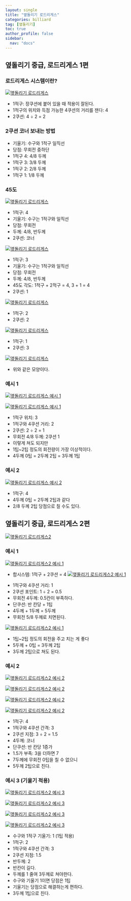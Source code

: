 ```yaml
---
layout: single
title: "옆돌리기 로드리게스"
categories: billiard
tag: [옆돌리기] 
toc: true
author_profile: false
sidebar:
  nav: "docs"
---
```


## 옆돌리기 중급, 로드리게스 1편

### 로드리게스 시스템이란? 
[![옆돌리기 로드리게스](/images/옆돌리기_로드리게스_1.png)](/images/옆돌리기_로드리게스_1.png)
- 1적구: 장쿠션에 붙어 있을 때 적용이 잘된다.
- 1적구의 위치와 득점 가능한 4쿠션의 거리를 잰다: 4
- 2쿠션: 4 ÷ 2 = 2
### 2쿠션 코너 보내는 방법
- 기울기: 수구와 1적구 일직선
- 당점: 무회전 중하단
- 1적구 4: 4/8 두께
- 1적구 3: 3/8 두께
- 1적구 2: 2/8 두께
- 1적구 1: 1/8 두께

### 45도 
[![옆돌리기 로드리게스](/images/옆돌리기_로드리게스_2.png)](/images/옆돌리기_로드리게스_2.png)
- 1적구: 4
- 기울기: 수구는 1적구와 일직선
- 당점: 무회전
- 두께: 4/8, 반두께
- 2쿠션: 코너

[![옆돌리기 로드리게스](/images/옆돌리기_로드리게스_3.png)](/images/옆돌리기_로드리게스_3.png)
- 1적구: 3
- 기울기: 수구는 1적구와 일직선
- 당점: 무회전
- 두께: 4/8, 반두께
- 45도 각도: 1적구 + 2적구 = 4, 3 + 1 = 4 
- 2쿠션: 1

[![옆돌리기 로드리게스](/images/옆돌리기_로드리게스_4.png)](/images/옆돌리기_로드리게스_4.png)
- 1적구: 2
- 2쿠션: 2

[![옆돌리기 로드리게스](/images/옆돌리기_로드리게스_5.png)](/images/옆돌리기_로드리게스_5.png)
- 1적구: 1
- 2쿠션: 3

[![옆돌리기 로드리게스](/images/옆돌리기_로드리게스_6.png)](/images/옆돌리기_로드리게스_6.png)
- 위와 같은 모양이다.

### 예시 1
[![옆돌리기 로드리게스 예시 1](/images/옆돌리기_로드리게스_예시1-1.png)](/images/옆돌리기_로드리게스_예시1-1.png)

[![옆돌리기 로드리게스 예시 1](/images/옆돌리기_로드리게스_예시1-2.png)](/images/옆돌리기_로드리게스_예시1-2.png)
* 1적구 위치: 3 
* 1적구와 4쿠션 거리: 2
* 2쿠션: 2 ÷ 2 = 1 
* 무회전 4/8 두께: 2쿠션 1
* 이렇게 쳐도 되지만 
* 1팁~2팁 정도의 회전량이 가장 이상적이다. 
* 4두께 0팁 = 2두께 2팁 = 3두께 1팁

### 예시 2
[![옆돌리기 로드리게스 예시 2](/images/옆돌리기_로드리게스_예시2.png)](/images/옆돌리기_로드리게스_예시2.png)
* 1적구: 4 
* 4두께 0팁 = 2두께 2팁과 같다 
* 2/8 두께 2팁 당점으로 칠 수도 있다.

## 옆돌리기 중급, 로드리게스 2편
[![옆돌리기 로드리게스2](/images/옆돌리기_로드리게스2.png)](/images/옆돌리기_로드리게스2.png)

### 예시 1
[![옆돌리기 로드리게스2 예시 1](/images/옆돌리기_로드리게스2_예시1-1.png)](/images/옆돌리기_로드리게스2_예시1-1.png)
- 합시스템: 1적구 + 2쿠션 = 4
[![옆돌리기 로드리게스2 예시 1](/images/옆돌리기_로드리게스2_예시1-2.png)](/images/옆돌리기_로드리게스2_예시1-2.png)
* 1적구와 4쿠션 거리: 1 
* 2쿠션 포인트: 1 ÷ 2 = 0.5 
* 무회전 4두께: 0.5칸이 부족하다. 
* 단쿠션: 반 칸당 + 1팁
* 4두께 + 1두께 = 5두께 
* 무회전 5/8 두께로 치면된다.

[![옆돌리기 로드리게스2 예시 1](/images/옆돌리기_로드리게스2_예시1-3.png)](/images/옆돌리기_로드리게스2_예시1-3.png)
* 1팁~2팁 정도의 회전을 주고 치는 게 좋다
* 5두께 + 0팁 = 3두께 2팁
* 3두께 2팁으로 쳐도 된다.

### 예시 2
[![옆돌리기 로드리게스2 예시 2](/images/옆돌리기_로드리게스2_예시2-1.png)](/images/옆돌리기_로드리게스2_예시2-1.png)

[![옆돌리기 로드리게스2 예시 2](/images/옆돌리기_로드리게스2_예시2-2.png)](/images/옆돌리기_로드리게스2_예시2-2.png)

[![옆돌리기 로드리게스2 예시 2](/images/옆돌리기_로드리게스2_예시2-3.png)](/images/옆돌리기_로드리게스2_예시2-3.png)

[![옆돌리기 로드리게스2 예시 2](/images/옆돌리기_로드리게스2_예시2-4.png)](/images/옆돌리기_로드리게스2_예시2-4.png)
* 1적구: 4
* 1적구와 4쿠션 간격: 3 
* 2쿠션 지점: 3 ÷ 2 = 1.5 
* 4두께: 코너 
* 단쿠션: 반 칸당 1증가 
* 1.5가 부족: 3을 더하면 7
* 7두께에 무회전 0팁을 칠 수 없으니 
* 5두께 2팁으로 친다.

### 예시 3 (기울기 적용)
[![옆돌리기 로드리게스2 예시 3](/images/옆돌리기_로드리게스2_예시3-1.png)](/images/옆돌리기_로드리게스2_예시3-1.png)

[![옆돌리기 로드리게스2 예시 3](/images/옆돌리기_로드리게스2_예시3-2.png)](/images/옆돌리기_로드리게스2_예시3-2.png)

[![옆돌리기 로드리게스2 예시 3](/images/옆돌리기_로드리게스2_예시3-3.png)](/images/옆돌리기_로드리게스2_예시3-3.png)

[![옆돌리기 로드리게스2 예시 3](/images/옆돌리기_로드리게스2_예시3-4.png)](/images/옆돌리기_로드리게스2_예시3-4.png)
* 수구와 1적구 기울기: 1 (1팁 적용)
* 1적구: 2
* 1적구와 4쿠션 간격: 3 
* 2쿠션 지점: 1.5 
* 반두께: 2
* 반칸이 길다. 
* 두께를 1 줄여 3두께로 쳐야한다. 
* 수구와 기울기 1이면 당점은 1팁 
* 기울기는 당점으로 해결하는게 편하다.
* 3두께 1팁으로 친다.
